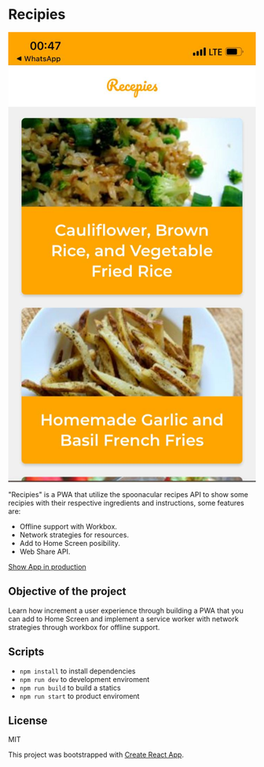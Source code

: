 # Recipies

![Application Capture](.readme-static/capture.jpeg)

"Recipies" is a PWA that utilize the spoonacular recipes API to show some recipies with their respective ingredients and instructions, some features are:

* Offline support with Workbox.
* Network strategies for resources.
* Add to Home Screen posibility.
* Web Share API.

[Show App in production](https://build-two-pi.vercel.app/)

## Objective of the project

Learn how increment a user experience through building a PWA that you can add to Home Screen and implement a service worker with network strategies through workbox for offline support.

## Scripts

* `npm install` to install dependencies
* `npm run dev` to development enviroment
* `npm run build` to build a statics
* `npm run start` to product enviroment

## License

MIT

This project was bootstrapped with [Create React App](https://github.com/facebook/create-react-app).

